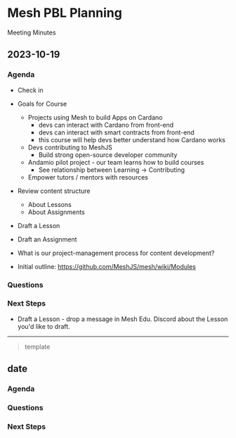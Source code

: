 # Mesh PBL Planning
Meeting Minutes

## 2023-10-19
### Agenda
- Check in
- Goals for Course
    - Projects using Mesh to build Apps on Cardano
        - devs can interact with Cardano from front-end
        - devs can interact with smart contracts from front-end
        - this course will help devs better understand how Cardano works
    - Devs contributing to MeshJS
        - Build strong open-source developer community
    - Andamio pilot project - our team learns how to build courses
        - See relationship between Learning -> Contributing
    - Empower tutors / mentors with resources
- Review content structure
    - About Lessons
    - About Assignments
- Draft a Lesson
- Draft an Assignment
- What is our project-management process for content development?

- Initial outline: https://github.com/MeshJS/mesh/wiki/Modules

### Questions

### Next Steps
- Draft a Lesson - drop a message in Mesh Edu. Discord about the Lesson you'd like to draft.

---

> template
## date
### Agenda
### Questions
### Next Steps